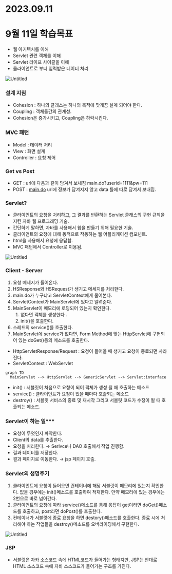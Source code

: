 # 2023.09.11

# **9월 11일 학습목표**

- 웹 아키텍처를 이해
- Servlet 관련 객체를 이해
- Servlet 라이프 사이클을 이해
- 클라이언트로 부터 입력받은 데이터 처리

![Untitled](https://prod-files-secure.s3.us-west-2.amazonaws.com/af24a09c-661e-49f0-8040-f1d0a9110aec/810bd8d6-9869-4c58-a9b2-ade7f1fed88e/Untitled.png)

### 설계 지침

- Cohesion : 하나의 클래스는 하나의 목적에 맞게끔 설계 되어야 한다.
- Coupling : 객체들간의 관계성.
- Cohesion은 증가시키고, Coupling은 하락시킨다.

### MVC 패턴

- Model : 데이터 처리
- View : 화면 설계
- Controller : 요청 제어

### Get vs Post

- GET :  url에 다음과 같이 담겨서 보내짐 main.do?userid=1111&pw=111
- POST : [main.do](http://main.do) url에 정보가 담겨지지 않고 data 틀에 따로 담겨서 보내짐.

### Servlet?

- 클라이언트의 요청을 처리하고, 그 결과를 반환하는 Servlet 클래스의 구현 규칙을 지킨 자바 웹 프로그래밍 기술.
- 간단하게 말하면, 자바를 사용해서 웹을 만들기 위해 필요한 기술.
- 클라이언트의 요청에 대해 동적으로 작동하는 웹 어플리케이션 컴포넌트.
- html을 사용해서 요청에 응답함.
- MVC 패턴에서 Controller로 이용됨.

![Untitled](https://prod-files-secure.s3.us-west-2.amazonaws.com/af24a09c-661e-49f0-8040-f1d0a9110aec/0a3e0d29-4ad1-4353-8709-fef05c4f9b80/Untitled.png)

### Client - Server

1. 요청 메세지가 들어온다.
2. HSResponse와 HSRequest가 생기고 메세지를 처리한다.
3. main.do가 누구냐고 ServletContext에게 물어본다.
4. ServletContext가 MainServlet에 있다고 알려준다.
5. MainServlet이 메모리에 로딩되어 있는지 확인한다.
    1. 없다면 객체를 생성한다 .
    2. init()을 호출한다.
6. 스레드의 service()를 호출한다.
7. MainServlet에 service가 없다면, Form Method에 맞는 HttpServlet에 구현되어 있는 doGet()등의 메소드를 호출한다.
- HttpServletResponse/Request : 요청이 들어올 때 생기고 요청이 종료되면 사라진다.
- ServletContext : WebServlet

```mermaid
graph TD
  MainServlet --> HttpServlet --> GenericServlet --> Servlet:interface
```

- init() : 서블릿이 처음으로 요청이 되어 객체가 생성 될 때 호출하는 메소드
- service() : 클라이언트가 요청이 있을 때마다 호출되는 메소드
- destroy() : 서블릿 서비스의 종료 및 재시작 그리고 서블릿 코드가 수정이 될 때 호출되는 메소드.

### Servlet이 하는 일***

- 요청이 무엇인지 파악한다.
- Client의 data를 추출한다.
- 요청을 처리한다. → Serivce나 DAO 호출해서 작업 진행함.
- 결과 데이터를 저장한다.
- 결과 페이지로 이동한다. → jsp 페이지 호출.

### Servlet의 생명주기

1. 클라이언트에 요청이 들어오면 컨테이너에 해당 서블릿이 메모리에 있는지 확인한다. 없을 경우에는 init()메소드를 호출하여 적재한다. 만약 메모리에 있는 경우에는 2번으로 바로 넘어간다.
2. 클라이언트의 요청에 따라 service()메소드를 통해 응답이 get이라면 doGet()메소드를 호출하고, post라면 doPost()를 호출한다. 
3. 컨테이너가 서블릿에 종료 요청을 하면 destory()메소드를 호출한다. 종료 시에 처리해야 하는 작업들을 destroy()메소드를 오버라이딩해서 구현한다.

![Untitled](https://prod-files-secure.s3.us-west-2.amazonaws.com/af24a09c-661e-49f0-8040-f1d0a9110aec/526192c6-1f92-4c08-aa78-e070ae94aac4/Untitled.png)

### JSP

- 서블릿은 자카 소스코드 속에 HTML코드가 들어가는 형태지만, JSP는 반대로 HTML 소스코드 속에 자바 소스코드가 들어가는 구조를 가진다.
